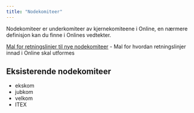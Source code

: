 ```yaml
---
title: "Nodekomiteer"
---
```


Nodekomiteer er underkomiteer av kjernekomiteene i Online, en nærmere definisjon kan du finne i Onlines vedtekter. 

[Mal for retningslinjer til nye nodekomiteer](/wiki/online/info/innsikt-og-interface/nodekomiteer/retningslinjemal/) - Mal for hvordan retningslinjer innad i Online skal utformes

Eksisterende nodekomiteer
-----------------------------
* ekskom
* jubkom
* velkom
* ITEX
